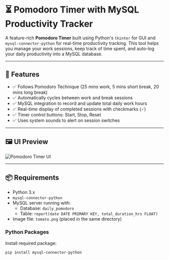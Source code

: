 # ⏳ Pomodoro Timer with MySQL Productivity Tracker

A feature-rich **Pomodoro Timer** built using Python's `tkinter` for GUI and `mysql-connector-python` for real-time productivity tracking. This tool helps you manage your work sessions, keep track of time spent, and auto-log your daily productivity into a MySQL database.

---

## 🎯 Features

- ✅ Follows Pomodoro Technique (25 mins work, 5 mins short break, 20 mins long break)
- ✅ Automatically cycles between work and break sessions
- ✅ MySQL integration to record and update total daily work hours
- ✅ Real-time display of completed sessions with checkmarks (🗸)
- ✅ Timer control buttons: Start, Stop, Reset
- ✅ Uses system sounds to alert on session switches

---

## 🖼️ UI Preview

![Pomodoro Timer UI](.venv/img.png)

---

## 📦 Requirements

- Python 3.x
- `mysql-connector-python`  
- MySQL server running with:
  - Database: `daily_pomodoro`
  - Table: `report(date DATE PRIMARY KEY, total_duration_hrs FLOAT)`
- Image file: `tomato.png` (placed in the same directory)

### Python Packages

Install required package:

```bash
pip install mysql-connector-python
